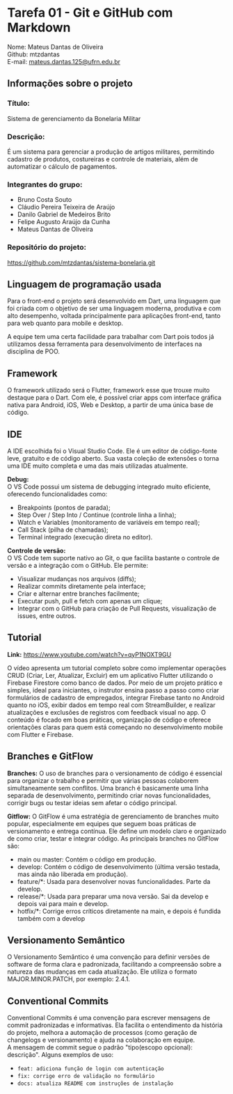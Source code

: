 # Tarefa 01 - Git e GitHub com Markdown

Nome: Mateus Dantas de Oliveira<br>
Github: mtzdantas<br>
E-mail: mateus.dantas.125@ufrn.edu.br

## Informações sobre o projeto

### Título:
Sistema de gerenciamento da Bonelaria Militar

### Descrição:
É um sistema para gerenciar a produção de artigos militares, permitindo cadastro de produtos, costureiras e controle de materiais, além de automatizar o cálculo de pagamentos.

### Integrantes do grupo:
- Bruno Costa Souto  
- Cláudio Pereira Teixeira de Araújo  
- Danilo Gabriel de Medeiros Brito  
- Felipe Augusto Araújo da Cunha  
- Mateus Dantas de Oliveira  

### Repositório do projeto:
https://github.com/mtzdantas/sistema-bonelaria.git

## Linguagem de programação usada

Para o front-end o projeto será desenvolvido em Dart, uma linguagem que foi criada com o objetivo de ser uma linguagem moderna, produtiva e com alto desempenho, voltada principalmente para aplicações front-end, tanto para web quanto para mobile e desktop. <br>

A equipe tem uma certa facilidade para trabalhar com Dart pois todos já utilizamos dessa ferramenta para desenvolvimento de interfaces na disciplina de POO.

## Framework

O framework utilizado será o Flutter, framework esse que trouxe muito destaque para o Dart. Com ele, é possível criar apps com interface gráfica nativa para Android, iOS, Web e Desktop, a partir de uma única base de código.

## IDE

A IDE escolhida foi o Visual Studio Code. Ele é um editor de código-fonte leve, gratuito e de código aberto. Sua vasta coleção de extensões o torna uma IDE muito completa e uma das mais utilizadas atualmente.

**Debug:**  
O VS Code possui um sistema de debugging integrado muito eficiente, oferecendo funcionalidades como:
- Breakpoints (pontos de parada);
- Step Over / Step Into / Continue (controle linha a linha);
- Watch e Variables (monitoramento de variáveis em tempo real);
- Call Stack (pilha de chamadas);
- Terminal integrado (execução direta no editor).

**Controle de versão:**  
O VS Code tem suporte nativo ao Git, o que facilita bastante o controle de versão e a integração com o GitHub. Ele permite:
- Visualizar mudanças nos arquivos (diffs);
- Realizar commits diretamente pela interface;
- Criar e alternar entre branches facilmente;
- Executar push, pull e fetch com apenas um clique;
- Integrar com o GitHub para criação de Pull Requests, visualização de issues, entre outros.

## Tutorial

**Link:** https://www.youtube.com/watch?v=qyP1NOXT9GU

O vídeo apresenta um tutorial completo sobre como implementar operações CRUD (Criar, Ler, Atualizar, Excluir) em um aplicativo Flutter utilizando o Firebase Firestore como banco de dados. Por meio de um projeto prático e simples, ideal para iniciantes, o instrutor ensina passo a passo como criar formulários de cadastro de empregados, integrar Firebase tanto no Android quanto no iOS, exibir dados em tempo real com StreamBuilder, e realizar atualizações e exclusões de registros com feedback visual no app. O conteúdo é focado em boas práticas, organização de código e oferece orientações claras para quem está começando no desenvolvimento mobile com Flutter e Firebase.

## Branches e GitFlow

**Branches:** O uso de branches para o versionamento de código é essencial para organizar o trabalho e permitir que várias pessoas colaborem simultaneamente sem conflitos. Uma branch é basicamente uma linha separada de desenvolvimento, permitindo criar novas funcionalidades, corrigir bugs ou testar ideias sem afetar o código principal. <br>

**Gitflow:** O GitFlow é uma estratégia de gerenciamento de branches muito popular, especialmente em equipes que seguem boas práticas de versionamento e entrega contínua. Ele define um modelo claro e organizado de como criar, testar e integrar código. As principais branches no GitFlow são:
- main ou master: Contém o código em produção.
- develop: Contém o código de desenvolvimento (última versão testada, mas ainda não liberada em produção).
- feature/*: Usada para desenvolver novas funcionalidades. Parte da develop.
- release/*: Usada para preparar uma nova versão. Sai da develop e depois vai para main e develop.
- hotfix/*: Corrige erros críticos diretamente na main, e depois é fundida também com a develop

## Versionamento Semântico

O Versionamento Semântico é uma convenção para definir versões de software de forma clara e padronizada, facilitando a compreensão sobre a natureza das mudanças em cada atualização. Ele utiliza o formato MAJOR.MINOR.PATCH, por exemplo: 2.4.1.

## Conventional Commits

Conventional Commits é uma convenção para escrever mensagens de commit padronizadas e informativas. Ela facilita o entendimento da história do projeto, melhora a automação de processos (como geração de changelogs e versionamento) e ajuda na colaboração em equipe. <br>
A mensagem de commit segue o padrão "tipo(escopo opcional): descrição". Alguns exemplos de uso:
- `feat: adiciona função de login com autenticação`
- `fix: corrige erro de validação no formulário`
- `docs: atualiza README com instruções de instalação`
